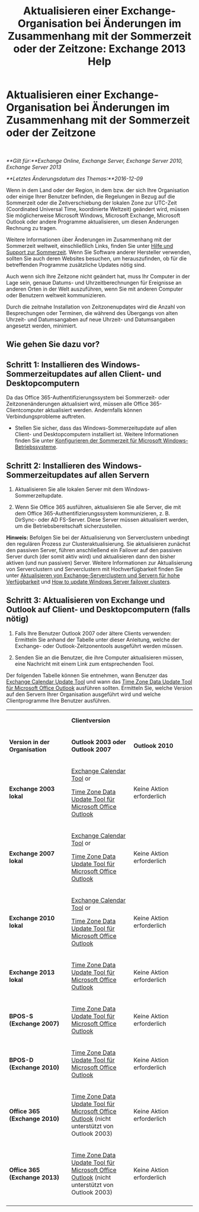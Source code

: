 ﻿---
title: 'Aktualisieren einer Exchange-Organisation bei Änderungen im Zusammenhang mit der Sommerzeit oder der Zeitzone: Exchange 2013 Help'
TOCTitle: Aktualisieren einer Exchange-Organisation bei Änderungen im Zusammenhang mit der Sommerzeit oder der Zeitzone
ms:assetid: 5b12615c-24cf-4f46-bf3c-2334dc734ef8
ms:mtpsurl: https://technet.microsoft.com/de-de/library/Hh530051(v=EXCHG.150)
ms:contentKeyID: 66452410
ms.date: 04/24/2018
mtps_version: v=EXCHG.150
ms.translationtype: HT
---

# Aktualisieren einer Exchange-Organisation bei Änderungen im Zusammenhang mit der Sommerzeit oder der Zeitzone

 

_**Gilt für:**Exchange Online, Exchange Server, Exchange Server 2010, Exchange Server 2013_

_**Letztes Änderungsdatum des Themas:**2016-12-09_

Wenn in dem Land oder der Region, in dem bzw. der sich Ihre Organisation oder einige Ihrer Benutzer befinden, die Regelungen in Bezug auf die Sommerzeit oder die Zeitverschiebung der lokalen Zone zur UTC-Zeit (Coordinated Universal Time, koordinierte Weltzeit) geändert wird, müssen Sie möglicherweise Microsoft Windows, Microsoft Exchange, Microsoft Outlook oder andere Programme aktualisieren, um diesen Änderungen Rechnung zu tragen.

Weitere Informationen über Änderungen im Zusammenhang mit der Sommerzeit weltweit, einschließlich Links, finden Sie unter [Hilfe und Support zur Sommerzeit](https://go.microsoft.com/fwlink/p/?linkid=99640). Wenn Sie Software anderer Hersteller verwenden, sollten Sie auch deren Websites besuchen, um herauszufinden, ob für die betreffenden Programme zusätzliche Updates nötig sind.

Auch wenn sich Ihre Zeitzone nicht geändert hat, muss Ihr Computer in der Lage sein, genaue Datums- und Uhrzeitberechnungen für Ereignisse an anderen Orten in der Welt auszuführen, wenn Sie mit anderen Computer oder Benutzern weltweit kommunizieren.

Durch die zeitnahe Installation von Zeitzonenupdates wird die Anzahl von Besprechungen oder Terminen, die während des Übergangs von alten Uhrzeit- und Datumsangaben auf neue Uhrzeit- und Datumsangaben angesetzt werden, minimiert.

## Wie gehen Sie dazu vor?

## Schritt 1: Installieren des Windows-Sommerzeitupdates auf allen Client- und Desktopcomputern

Da das Office 365-Authentifizierungssystem bei Sommerzeit- oder Zeitzonenänderungen aktualisiert wird, müssen alle Office 365-Clientcomputer aktualisiert werden. Andernfalls können Verbindungsprobleme auftreten.

  - Stellen Sie sicher, dass das Windows-Sommerzeitupdate auf allen Client- und Desktopcomputern installiert ist. Weitere Informationen finden Sie unter [Konfigurieren der Sommerzeit für Microsoft Windows-Betriebssysteme](http://go.microsoft.com/fwlink/p/?linkid=3052%26kbid=914387).

## Schritt 2: Installieren des Windows-Sommerzeitupdates auf allen Servern

1.  Aktualisieren Sie alle lokalen Server mit dem Windows-Sommerzeitupdate.

2.  Wenn Sie Office 365 ausführen, aktualisieren Sie alle Server, die mit dem Office 365-Authentifizierungssystem kommunizieren, z. B. DirSync- oder AD FS-Server. Diese Server müssen aktualisiert werden, um die Betriebsbereitschaft sicherzustellen.

**Hinweis:** Befolgen Sie bei der Aktualisierung von Serverclustern unbedingt den regulären Prozess zur Clusteraktualisierung. Sie aktualisieren zunächst den passiven Server, führen anschließend ein Failover auf den passiven Server durch (der somit aktiv wird) und aktualisieren dann den bisher aktiven (und nun passiven) Server. Weitere Informationen zur Aktualisierung von Serverclustern und Serverclustern mit Hochverfügbarkeit finden Sie unter [Aktualisieren von Exchange-Serverclustern und Servern für hohe Verfügbarkeit](https://technet.microsoft.com/de-de/library/hh530052\(v=exchg.150\)) und [How to update Windows Server failover clusters](https://support.microsoft.com/en-us/kb/174799).

## Schritt 3: Aktualisieren von Exchange und Outlook auf Client- und Desktopcomputern (falls nötig)

1.  Falls Ihre Benutzer Outlook 2007 oder ältere Clients verwenden: Ermitteln Sie anhand der Tabelle unter dieser Anleitung, welche der Exchange- oder Outlook-Zeitzonentools ausgeführt werden müssen.

2.  Senden Sie an die Benutzer, die ihre Computer aktualisieren müssen, eine Nachricht mit einem Link zum entsprechenden Tool.

Der folgenden Tabelle können Sie entnehmen, wann Benutzer das [Exchange Calendar Update Tool](http://go.microsoft.com/fwlink/p/?linkid=3052%26kbid=930879) und wann das [Time Zone Data Update Tool für Microsoft Office Outlook](http://go.microsoft.com/fwlink/p/?linkid=3052%26kbid=931667) ausführen sollten. Ermitteln Sie, welche Version auf den Servern Ihrer Organisation ausgeführt wird und welche Clientprogramme Ihre Benutzer ausführen.


<table>
<colgroup>
<col style="width: 33%" />
<col style="width: 33%" />
<col style="width: 33%" />
</colgroup>
<tbody>
<tr class="odd">
<td><p></p></td>
<td><p><strong>Clientversion</strong></p></td>
<td></td>
</tr>
<tr class="even">
<td><p><strong>Version in der Organisation</strong></p></td>
<td><p><strong>Outlook 2003 oder Outlook 2007</strong></p></td>
<td><p><strong>Outlook 2010</strong></p></td>
</tr>
<tr class="odd">
<td><p><strong>Exchange 2003 lokal</strong></p></td>
<td><p><a href="http://go.microsoft.com/fwlink/p/?linkid=3052%26kbid=930879">Exchange Calendar Tool</a> or</p>
<p><a href="http://go.microsoft.com/fwlink/p/?linkid=3052%26kbid=931667">Time Zone Data Update Tool für Microsoft Office Outlook</a></p></td>
<td><p>Keine Aktion erforderlich</p></td>
</tr>
<tr class="even">
<td><p><strong>Exchange 2007 lokal</strong></p></td>
<td><p><a href="http://go.microsoft.com/fwlink/p/?linkid=3052%26kbid=930879">Exchange Calendar Tool</a> or</p>
<p><a href="http://go.microsoft.com/fwlink/p/?linkid=3052%26kbid=931667">Time Zone Data Update Tool für Microsoft Office Outlook</a></p></td>
<td><p>Keine Aktion erforderlich</p></td>
</tr>
<tr class="odd">
<td><p><strong>Exchange 2010 lokal</strong></p></td>
<td><p><a href="http://go.microsoft.com/fwlink/p/?linkid=3052%26kbid=930879">Exchange Calendar Tool</a> or</p>
<p><a href="http://go.microsoft.com/fwlink/p/?linkid=3052%26kbid=931667">Time Zone Data Update Tool für Microsoft Office Outlook</a></p></td>
<td><p>Keine Aktion erforderlich</p></td>
</tr>
<tr class="even">
<td><p><strong>Exchange 2013 lokal</strong></p></td>
<td><p><a href="http://go.microsoft.com/fwlink/p/?linkid=3052%26kbid=931667">Time Zone Data Update Tool für Microsoft Office Outlook</a></p></td>
<td><p>Keine Aktion erforderlich</p></td>
</tr>
<tr class="odd">
<td><p><strong>BPOS-S (Exchange 2007)</strong></p></td>
<td><p><a href="http://go.microsoft.com/fwlink/p/?linkid=3052%26kbid=931667">Time Zone Data Update Tool für Microsoft Office Outlook</a></p></td>
<td><p>Keine Aktion erforderlich</p></td>
</tr>
<tr class="even">
<td><p><strong>BPOS-D (Exchange 2010)</strong></p></td>
<td><p><a href="http://go.microsoft.com/fwlink/p/?linkid=3052%26kbid=931667">Time Zone Data Update Tool für Microsoft Office Outlook</a></p></td>
<td><p>Keine Aktion erforderlich</p></td>
</tr>
<tr class="odd">
<td><p><strong>Office 365 (Exchange 2010)</strong></p></td>
<td><p><a href="http://go.microsoft.com/fwlink/p/?linkid=3052%26kbid=931667">Time Zone Data Update Tool für Microsoft Office Outlook</a> (nicht unterstützt von Outlook 2003)</p></td>
<td><p>Keine Aktion erforderlich</p></td>
</tr>
<tr class="even">
<td><p><strong>Office 365 (Exchange 2013)</strong></p></td>
<td><p><a href="http://go.microsoft.com/fwlink/p/?linkid=3052%26kbid=931667">Time Zone Data Update Tool für Microsoft Office Outlook</a> (nicht unterstützt von Outlook 2003)</p></td>
<td><p>Keine Aktion erforderlich</p></td>
</tr>
<tr class="odd">
<td></td>
<td></td>
<td></td>
</tr>
</tbody>
</table>


